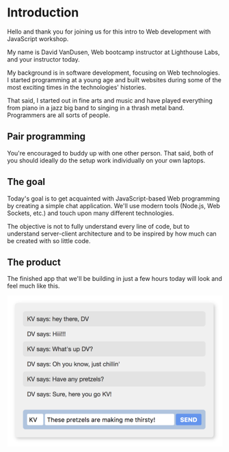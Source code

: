 # Introduction

Hello and thank you for joining us for this intro to Web development with JavaScript workshop.

My name is David VanDusen, Web bootcamp instructor at Lighthouse Labs, and your instructor today.

My background is in software development, focusing on Web technologies. I started programming at a young age and built websites during some of the most exciting times in the technologies' histories.

That said, I started out in fine arts and music and have played everything from piano in a jazz big band to singing in a thrash metal band. Programmers are all sorts of people.

## Pair programming

You're encouraged to buddy up with one other person. That said, both of you should ideally do the setup work individually on your own laptops.

## The goal

Today's goal is to get acquainted with JavaScript-based Web programming by creating a simple chat application. We'll use modern tools \(Node.js, Web Sockets, etc.\) and touch upon many different technologies.

The objective is not to fully understand every line of code, but to understand server-client architecture and to be inspired by how much can be created with so little code.

## The product

The finished app that we'll be building in just a few hours today will look and feel much like this.

![Example](/assets/example-cropped.png)
